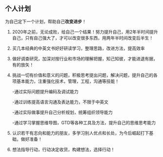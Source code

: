 ## 个人计划 ##

为自己定下一个计划，帮助自己**改变进步**！

1. 2020年之前，无论成败，给自己一个结果！努力提升自己，用2年半时间提升自己，只有自己强大了，才可以改变很多东西，用两年半时间改变后半生！

2. 买几本经典的中英文书好好研读学习，整理思路，改进方法，提高效率

3. 做好调查研究，加深对按行业和市场的理解把握，知己知彼，才能进退有据，有的放矢！

4. 挑战一切有价值和意义的问题，积极思考提出问题，解决问题，提升自己的各项基本能力，注重强化技术，管理，工程，沟通等技能！


	-通过实际问题提升编码及调试能力
	
	-通过训练提高语言沟通及表达能力，不限于中英文
	
	-通过实际做事提升自己分析规划，统筹组织领导能力

	-通过学习掌握思维导图，GTD等各种工具及方法，提升自己的思维思考能力
  
5. 认识若干有志向和能力的朋友，多学习别人优点和长处，为今后崛起打下基础，做好准备！

6. 想法指导行动，行动决定收货，构建想法，选择行动！
